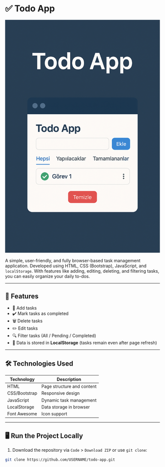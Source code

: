# ✅ Todo App

![Kapak Görseli](./kapak-gorseli.png)

A simple, user-friendly, and fully browser-based task management application. Developed using HTML, CSS (Bootstrap), JavaScript, and `localStorage`. With features like adding, editing, deleting, and filtering tasks, you can easily organize your daily to-dos.

---

## 📌 Features

- 📝 Add tasks
- ✔️ Mark tasks as completed
- 🗑️ Delete tasks
- ✏️ Edit tasks
- 🔍 Filter tasks (All / Pending / Completed)
- 💾 Data is stored in **LocalStorage** (tasks remain even after page refresh)

---

## 🛠️ Technologies Used

| Technology   | Description                  |
|-------------|------------------------------|
| HTML        | Page structure and content   |
| CSS/Bootstrap | Responsive design           |
| JavaScript  | Dynamic task management      |
| LocalStorage| Data storage in browser      |
| Font Awesome| Icon support                 |

---

## 🖥️ Run the Project Locally

1. Download the repository via `Code` > `Download ZIP` or use `git clone`:

```bash
git clone https://github.com/USERNAME/todo-app.git

